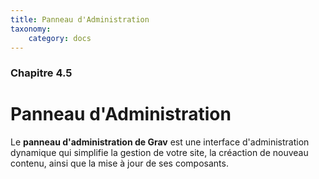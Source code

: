```yaml
---
title: Panneau d'Administration
taxonomy:
    category: docs
---
```


### Chapitre 4.5

# Panneau d'Administration

Le **panneau d'administration de Grav** est une interface d'administration dynamique qui simplifie la gestion de votre site, la créaction de nouveau contenu, ainsi que la mise à jour de ses composants.
